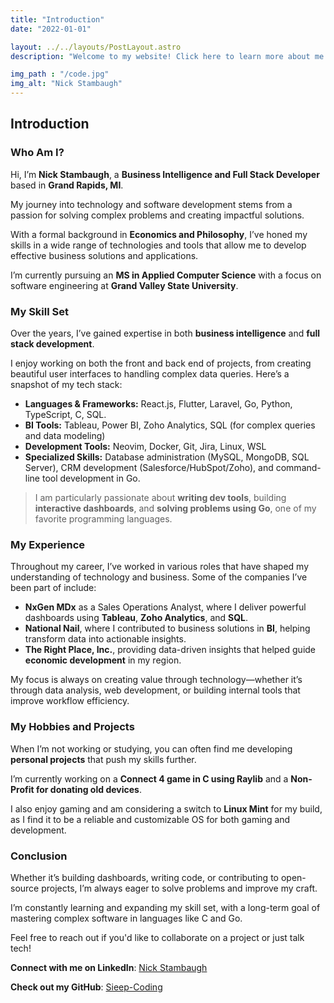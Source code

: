 ```yaml
---
title: "Introduction"
date: "2022-01-01"

layout: ../../layouts/PostLayout.astro
description: "Welcome to my website! Click here to learn more about me."

img_path : "/code.jpg"
img_alt: "Nick Stambaugh"
---
```


## Introduction

### Who Am I?

Hi, I’m **Nick Stambaugh**, a **Business Intelligence and Full Stack Developer** based in **Grand Rapids, MI**. 

My journey into technology and software development stems from a passion for solving complex problems and creating impactful solutions. 

With a formal background in **Economics and Philosophy**, I’ve honed my skills in a wide range of technologies and tools that allow me to develop effective business solutions and applications.

I’m currently pursuing an **MS in Applied Computer Science** with a focus on software engineering at **Grand Valley State University**.

### My Skill Set

Over the years, I’ve gained expertise in both **business intelligence** and **full stack development**. 

I enjoy working on both the front and back end of projects, from creating beautiful user interfaces to handling complex data queries. Here’s a snapshot of my tech stack:

- **Languages & Frameworks:** React.js, Flutter, Laravel, Go, Python, TypeScript, C, SQL.
- **BI Tools:** Tableau, Power BI, Zoho Analytics, SQL (for complex queries and data modeling)
- **Development Tools:** Neovim, Docker, Git, Jira, Linux, WSL
- **Specialized Skills:** Database administration (MySQL, MongoDB, SQL Server), CRM development (Salesforce/HubSpot/Zoho), and command-line tool development in Go.

> I am particularly passionate about **writing dev tools**, building **interactive dashboards**, and **solving problems using Go**, one of my favorite programming languages.

### My Experience

Throughout my career, I’ve worked in various roles that have shaped my understanding of technology and business. Some of the companies I’ve been part of include:

- **NxGen MDx** as a Sales Operations Analyst, where I deliver powerful dashboards using **Tableau**, **Zoho Analytics**, and **SQL**.
- **National Nail**, where I contributed to business solutions in **BI**, helping transform data into actionable insights.
- **The Right Place, Inc.**, providing data-driven insights that helped guide **economic development** in my region.

My focus is always on creating value through technology—whether it’s through data analysis, web development, or building internal tools that improve workflow efficiency.

### My Hobbies and Projects

When I’m not working or studying, you can often find me developing **personal projects** that push my skills further. 

I’m currently working on a **Connect 4 game in C using Raylib** and a **Non-Profit for donating old devices**.

I also enjoy gaming and am considering a switch to **Linux Mint** for my build, as I find it to be a reliable and customizable OS for both gaming and development.

### Conclusion

Whether it’s building dashboards, writing code, or contributing to open-source projects, I’m always eager to solve problems and improve my craft. 

I’m constantly learning and expanding my skill set, with a long-term goal of mastering complex software in languages like C and Go. 

Feel free to reach out if you'd like to collaborate on a project or just talk tech!

**Connect with me on LinkedIn**: [Nick Stambaugh](https://linkedin.com/in/nick-s-694241139)

**Check out my GitHub**: [Sieep-Coding](https://github.com/Sieep-Coding)
